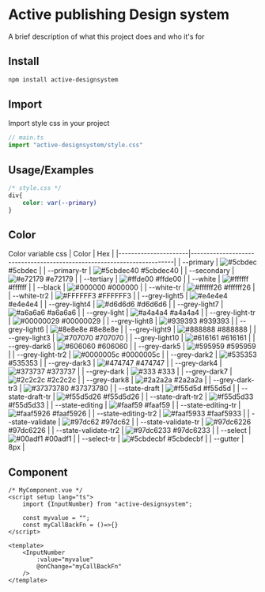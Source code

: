 
# Active publishing Design system

A brief description of what this project does and who it's for



## Install

```bash
npm install active-designsystem
```
## Import
Import style css in your project
```ts
// main.ts
import "active-designsystem/style.css"
```
## Usage/Examples

```css
/* style.css */
div{
    color: var(--primary)
}
```

## Color
Color variable css
| Color                | Hex                                                                    |
|----------------------|------------------------------------------------------------------------|
| --primary            | ![#5cbdec](https://via.placeholder.com/10/5cbdec?text=+)#5cbdec        |
| --primary-tr         | ![#5cbdec40](https://via.placeholder.com/10/5cbdec40?text=+) #5cbdec40 |
| --secondary          | ![#e72179](https://via.placeholder.com/10/e72179?text=+) #e72179       |
| --tertiary           | ![#ffde00](https://via.placeholder.com/10/ffde00?text=+) #ffde00       |
| --white              | ![#ffffff](https://via.placeholder.com/10/ffffff?text=+) #ffffff       |
| --black              | ![#000000](https://via.placeholder.com/10/000000?text=+) #000000       |
| --white-tr           | ![#ffffff26](https://via.placeholder.com/10/ffffff26?text=+) #ffffff26 |
| --white-tr2          | ![#FFFFFF3](https://via.placeholder.com/10/FFFFFF3?text=+) #FFFFFF3    |
| --grey-light5        | ![#e4e4e4](https://via.placeholder.com/10/e4e4e4?text=+) #e4e4e4       |
| --grey-light4        | ![#d6d6d6](https://via.placeholder.com/10/d6d6d6?text=+) #d6d6d6       |
| --grey-light7        | ![#a6a6a6](https://via.placeholder.com/10/a6a6a6?text=+) #a6a6a6       |
| --grey-light         | ![#a4a4a4](https://via.placeholder.com/10/a4a4a4?text=+) #a4a4a4       |
| --grey-light-tr      | ![#00000029](https://via.placeholder.com/10/00000029?text=+) #00000029 |
| --grey-light8        | ![#939393](https://via.placeholder.com/10/939393?text=+) #939393       |
| --grey-light6        | ![#8e8e8e](https://via.placeholder.com/10/8e8e8e?text=+) #8e8e8e       |
| --grey-light9        | ![#888888](https://via.placeholder.com/10/888888?text=+) #888888       |
| --grey-light3        | ![#707070](https://via.placeholder.com/10/707070?text=+) #707070       |
| --grey-light10       | ![#616161](https://via.placeholder.com/10/616161?text=+) #616161       |
| --grey-dark6         | ![#606060](https://via.placeholder.com/10/606060?text=+) #606060       |
| --grey-dark5         | ![#595959](https://via.placeholder.com/10/595959?text=+) #595959       |
| --grey-light-tr2     | ![#0000005c](https://via.placeholder.com/10/0000005c?text=+) #0000005c |
| --grey-dark2         | ![#535353](https://via.placeholder.com/10/535353?text=+) #535353       |
| --grey-dark3         | ![#474747](https://via.placeholder.com/10/474747?text=+) #474747       |
| --grey-dark4         | ![#373737](https://via.placeholder.com/10/373737?text=+) #373737       |
| --grey-dark          | ![#333](https://via.placeholder.com/10/333?text=+) #333                |
| --grey-dark7         | ![#2c2c2c](https://via.placeholder.com/10/2c2c2c?text=+) #2c2c2c       |
| --grey-dark8         | ![#2a2a2a](https://via.placeholder.com/10/2a2a2a?text=+) #2a2a2a       |
| --grey-dark-tr3      | ![#37373780](https://via.placeholder.com/10/37373780?text=+) #37373780 |
| --state-draft        | ![#f55d5d](https://via.placeholder.com/10/f55d5d?text=+) #f55d5d       |
| --state-draft-tr     | ![#f55d5d26](https://via.placeholder.com/10/f55d5d26?text=+) #f55d5d26 |
| --state-draft-tr2    | ![#f55d5d33](https://via.placeholder.com/10/f55d5d33?text=+) #f55d5d33 |
| --state-editing      | ![#faaf59](https://via.placeholder.com/10/faaf59?text=+) #faaf59       |
| --state-editing-tr   | ![#faaf5926](https://via.placeholder.com/10/faaf5926?text=+) #faaf5926 |
| --state-editing-tr2  | ![#faaf5933](https://via.placeholder.com/10/faaf5933?text=+) #faaf5933 |
| --state-validate     | ![#97dc62](https://via.placeholder.com/10/97dc62?text=+) #97dc62       |
| --state-validate-tr  | ![#97dc6226](https://via.placeholder.com/10/97dc6226?text=+) #97dc6226 |
| --state-validate-tr2 | ![#97dc6233](https://via.placeholder.com/10/97dc6233?text=+) #97dc6233 |
| --select             | ![#00adf1](https://via.placeholder.com/10/00adf1?text=+) #00adf1       |
| --select-tr          | ![#5cbdecbf](https://via.placeholder.com/10/5cbdecbf?text=+) #5cbdecbf |
| --gutter             | 8px                                                                    |

## Component

```vue
/* MyComponent.vue */
<script setup lang="ts">
    import {InputNumber} from "active-designsystem";

    const myvalue = "";
    const myCallBackFn = ()=>{}
</script>

<template>
    <InputNumber
        :value="myvalue"
        @onChange="myCallBackFn"
    />
</template>


```